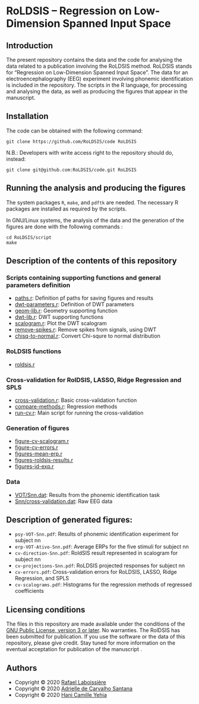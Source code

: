 # RoLDSIS – Regression on Low-Dimension Spanned Input Space

## Introduction

The present repository contains the data and the code for analysing the
data related to a publication involving the RoLDSIS method.  RoLDSIS stands
for “Regression on Low-Dimension Spanned Input Space”.  The data for an
electroencephalography (EEG) experiment involving phonemic identification
is included in the repository.  The scripts in the R language, for
processing and analysing the data, as well as producing the figures that
appear in the manuscript.

## Installation

The code can be obtained with the following command:

```
git clone https://github.com/RoLDSIS/code RoLDSIS
```

N.B.: Developers with write access right to the repository should do,
instead:

```
git clone git@github.com:RoLDSIS/code.git RoLDSIS
```

## Running the analysis and producing the figures

The system packages `R`, `make`, and `pdftk` are needed.  The necessary
R packages are installed as required by the scripts.

In GNU/Linux systems, the analysis of the data and the generation of the
figures are done with the following commands :

```
cd RoLDSIS/script
make
```

## Description of the contents of this repository

### Scripts containing supporting functions and general parameters definition

* [paths.r](script/paths.r): Definition pf paths for saving figures and results
* [dwt-parameters.r](script/dwt-parameters.r): Definition of DWT parameters
* [geom-lib.r](script/geom-lib.r): Geometry supporting function
* [dwt-lib.r](script/dwt-lib.r): DWT supporting functions
* [scalogram.r](script/scalogram.r): Plot the DWT scalogram
* [remove-spikes.r](script/remove-spikes.r): Remove spikes from signals, using DWT
* [chisq-to-normal.r](script/chisq-to-normal.r): Convert Chi-squre to normal distribution

### RoLDSIS functions

* [roldsis.r](script/roldsis.r)

### Cross-validation for RolDSIS, LASSO, Ridge Regression and SPLS

* [cross-validation.r](script/cross-validation.r): Basic cross-validation function
* [compare-methods.r](script/compare-methods.r): Regression methods
* [run-cv.r](script/run-cv.r): Main script for running the cross-validation

### Generation of figures

* [figure-cv-scalogram.r](script/figure-cv-scalogram.r)
* [figure-cv-errors.r](script/figure-cv-errors.r)
* [figures-mean-erp.r](script/figures-mean-erp.r)
* [figures-roldsis-results.r](script/figures-roldsis-results.r)
* [figures-id-exp.r](script/figures-id-exp.r)

### Data

* [VOT/Snn.dat](data/identification/VOT/): Results from the phonemic identification task
* [Snn/cross-validation.dat](data/la8-2048-8/VOT/Ativo/): Raw EEG data

## Description of generated figures:

* `psy-VOT-Snn.pdf`: Results of phonemic identification experiment for subject nn
* `erp-VOT-Ativo-Snn.pdf`: Average ERPs for the five stimuli for subject nn
* `cv-direction-Snn.pdf`: RoldSIS result represented in scalogram for subject nn
* `cv-projections-Snn.pdf`: RoLDSIS projected responses for subject nn
* `cv-errors.pdf`: Cross-validation errors for RoLDSIS, LASSO, Ridge Regression, and SPLS
* `cv-scalograms.pdf`: Histograms for the regression methods of regressed coefficients

## Licensing conditions

The files in this repository are made available under the conditions of the
[GNU Public License, version 3 or later](COPYING).  No warranties.  The
RolDSIS has been submitted for publication. If you use the software or the
data of this repository, please give credit.  Stay tuned for more
information on the eventual acceptation for publication of the manuscript .

## Authors

* Copyright © 2020 [Rafael Laboissière](https://github.com/rlaboiss)
* Copyright © 2020 [Adrielle de Carvalho Santana](https://github.com/Adrielle-Santana)
* Copyright © 2020 [Hani Camille Yehia](https://github.com/haniyehia)
